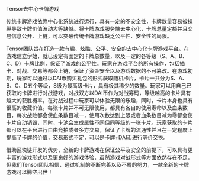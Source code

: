 Tensor去中心卡牌游戏

传统卡牌游戏依靠中心化系统进行运行，具有一定的不安全性，卡牌数量容易被操纵导致卡牌价值波动大等缺憾。将卡牌游戏服务端去中心化，卡牌总量定额并且交易信息公开、上链，可以突破传统卡牌游戏缺乏公平性、安全性的局限。

Tensor团队旨在打造一款有趣、炫酷、公平、安全的去中心化卡牌游戏平台。在游戏建立伊始，就已设定有固定的卡牌总数量，以及一定的各等级（S、A、B、C、D）卡牌比例，保证了游戏的公平性。玩家在游戏平台的所有操作，包括抽卡、对战、交易等都会上链，保证了资金安全以及游戏数据的不可篡改。在游戏初期，玩家可以通过以DAI币购买礼包的形式获取随机卡片，卡片一共分为S、A、B、C、D五个等级，S级为最高级卡片，具有极其稀少的数量。玩家可以用自己已获取的卡牌进行对战游戏，对战双方以DAI币作为对战筹码，等级越高的卡片具有越大的获胜概率，在对战过程中玩家可以体验无限的乐趣，同时，卡片本身也具有很高的收藏价值。每张卡片并不可无限使用，都具有各自的使用寿命以及血条数目，每次战败都会使血条数目减一，使用次数达到上限或者血条数目减为零都会使卡片自动销毁，同时，卡池会生成属性不同但同等级的一张卡片。玩家获取的卡片都可以在平台进行自由竞拍或者多方交易，保证了卡牌的流通性并且在一定程度上提高了卡牌的价值，交易形式不定，可以是卡牌+DAI币进行等价交换。

借助区块链开发的优势，全新的卡牌游戏在保证公平及安全的前提下，可以具有更丰富的游戏形式以及更良好的游戏体验，虽然游戏对战形式等方面依然存在不足，但我们Tensor团队相信，通过机制的不断完善以及不屑的努力，一款全新的卡牌游戏可以腾空出世！

